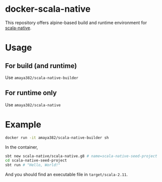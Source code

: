 # docker-scala-native
This repository offers alpine-based build and runtime environment for [scala-native][].

[scala-native]:https://github.com/scala-native/scala-native


# Usage
## For build (and runtime)
Use `amaya382/scala-native-builder`

## For runtime only
Use `amaya382/scala-native`


# Example
```sh
docker run -it amaya382/scala-native-builder sh
```

In the container,
```sh
sbt new scala-native/scala-native.g8 # name=scala-native-seed-project
cd scala-native-seed-project
sbt run # "Hello, World!"
```

And you should find an executable file in `target/scala-2.11`.


